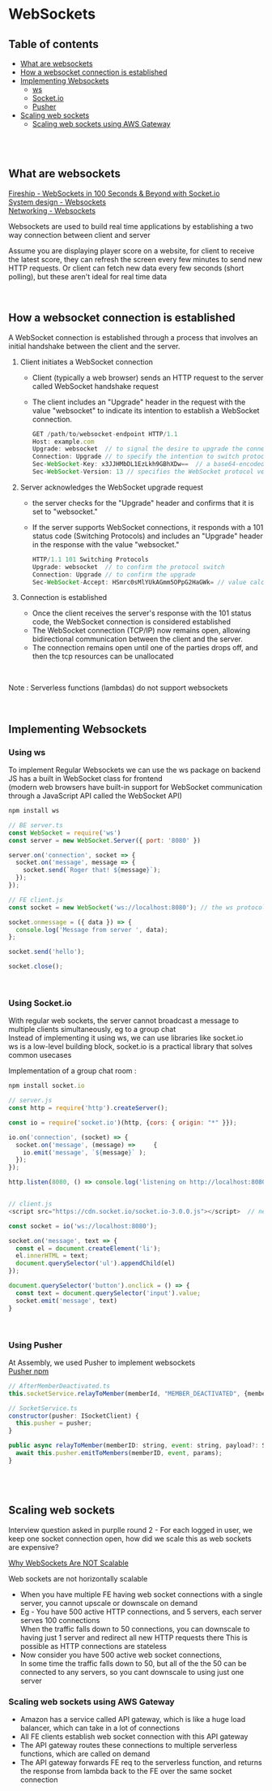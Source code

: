 # WebSockets


## Table of contents
- [What are websockets](#what-are-websockets)
- [How a websocket connection is established](#how-a-websocket-connection-is-established)
- [Implementing Websockets](#implementing-websockets)
  - [ws](#using-ws)
  - [Socket.io](#using-socketio)
  - [Pusher](#using-pusher)
- [Scaling web sockets](#scaling-web-sockets)
  - [Scaling web sockets using AWS Gateway](#scaling-web-sockets-using-aws-gateway)


<br/>
<br/>


## What are websockets

[Fireship - WebSockets in 100 Seconds & Beyond with Socket.io](https://www.youtube.com/watch?v=1BfCnjr_Vjg)   
[System design - Websockets](../System%20Design/README.md)   
[Networking - Websockets](./README.md#websockets)

Websockets are used to build real time applications by establishing a two way connection between client and server

Assume you are displaying player score on a website, for client to receive the latest score, they can refresh the screen every few minutes to send new HTTP requests. Or client can fetch new data every few seconds (short polling), but these aren't ideal for real time data    

<br/>

## How a websocket connection is established  
A WebSocket connection is established through a process that involves an initial handshake between the client and the server.

1. Client initiates a WebSocket connection
    * Client (typically a web browser) sends an HTTP request to the server called WebSocket handshake request
    * The client includes an "Upgrade" header in the request with the value "websocket" to indicate its intention to establish a WebSocket connection.

      ```js
      GET /path/to/websocket-endpoint HTTP/1.1
      Host: example.com
      Upgrade: websocket  // to signal the desire to upgrade the connection
      Connection: Upgrade // to specify the intention to switch protocols
      Sec-WebSocket-Key: x3JJHMbDL1EzLkh9GBhXDw==  // a base64-encoded randomly generated value
      Sec-WebSocket-Version: 13 // specifies the WebSocket protocol version
      ```

1. Server acknowledges the WebSocket upgrade request
    * the server checks for the "Upgrade" header and confirms that it is set to "websocket."
    * If the server supports WebSocket connections, it responds with a 101 status code (Switching Protocols) and includes an "Upgrade" header in the response with the value "websocket."

      ```js
      HTTP/1.1 101 Switching Protocols
      Upgrade: websocket  // to confirm the protocol switch
      Connection: Upgrade // to confirm the upgrade
      Sec-WebSocket-Accept: HSmrc0sMlYUkAGmm5OPpG2HaGWk= // value calculated by the server based on Sec-WebSocket-Key
      ```

1. Connection is established
    * Once the client receives the server's response with the 101 status code, the WebSocket connection is considered established
    * The WebSocket connection (TCP/IP) now remains open, allowing bidirectional communication between the client and the server.
    * The connection remains open until one of the parties drops off, and then the tcp resources can be unallocated


<br/>

Note : Serverless functions (lambdas) do not support websockets

<br/>

## Implementing Websockets

### Using ws

To implement Regular Websockets we can use the ws package on backend   
JS has a built in WebSocket class for frontend   
(modern web browsers have built-in support for WebSocket communication through a JavaScript API called the WebSocket API)

```js
npm install ws

// BE server.ts
const WebSocket = require('ws')
const server = new WebSocket.Server({ port: '8080' })

server.on('connection', socket => { 
  socket.on('message', message => {
    socket.send(`Roger that! ${message}`);
  });
});

// FE client.js
const socket = new WebSocket('ws://localhost:8080'); // the ws protocol triggers the handshake to open the connection

socket.onmessage = ({ data }) => {
  console.log('Message from server ', data);
};

socket.send('hello');

socket.close();
```

<br/>

### Using Socket.io

With regular web sockets, the server cannot broadcast a message to multiple clients simultaneously, eg to a group chat    
Instead of implementing it using ws, we can use libraries like socket.io    
ws is a low-level building block, socket.io is a practical library that solves common usecases

Implementation of a group chat room :
```js
npm install socket.io

// server.js
const http = require('http').createServer();

const io = require('socket.io')(http, {cors: { origin: "*" }});

io.on('connection', (socket) => {
  socket.on('message', (message) =>     {
    io.emit('message', `${message}` );   
  });
});

http.listen(8080, () => console.log('listening on http://localhost:8080') );


// client.js
<script src="https://cdn.socket.io/socket.io-3.0.0.js"></script>  // need to include or install using npm, socket.io is not built in

const socket = io('ws://localhost:8080');

socket.on('message', text => {
  const el = document.createElement('li');
  el.innerHTML = text;
  document.querySelector('ul').appendChild(el)
});

document.querySelector('button').onclick = () => {
  const text = document.querySelector('input').value;
  socket.emit('message', text) 
}
```

<br/>

### Using Pusher

At Assembly, we used Pusher to implement websockets   
[Pusher npm](https://www.npmjs.com/package/pusher)

```js
// AfterMemberDeactivated.ts
this.socketService.relayToMember(memberId, "MEMBER_DEACTIVATED", {memberId, dateTimeOccurred});

// SocketService.ts
constructor(pusher: ISocketClient) {
  this.pusher = pusher;
}

public async relayToMember(memberID: string, event: string, payload?: SocketPayloadType): Promise<void> {
  await this.pusher.emitToMembers(memberID, event, params);
}
```

<br/>
<br/>


## Scaling web sockets 

Interview question asked in purplle round 2 - For each logged in user, we keep one socket connection open, how did we scale this as web sockets are expensive?   

[Why WebSockets Are NOT Scalable](https://www.youtube.com/watch?v=xtCddOjITvo)

Web sockets are not horizontally scalable   
* When you have multiple FE having web socket connections with a single server, you cannot upscale or downscale on demand     
* Eg - You have 500 active HTTP connections, and 5 servers, each server serves 100 connections   
When the traffic falls down to 50 connections, you can downscale to having just 1 server and redirect all new HTTP requests there
This is possible as HTTP connections are stateless
* Now consider you have 500 active web socket connections,   
In some time the traffic falls down to 50, but all of the the 50 can be connected to any servers, so you cant downscale to using just one server

### Scaling web sockets using AWS Gateway
* Amazon has a service called API gateway, which is like a huge load balancer, which can take in a lot of connections
* All FE clients establish web socket connection with this API gateway
* The API gateway routes these connections to multiple serverless functions, which are called on demand
* The API gateway forwards FE req to the serverless function, and returns the response from lambda back to the FE over the same socket connection


<br/>
